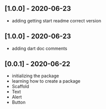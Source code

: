 ## [1.0.0] - 2020-06-23

* adding getting start readme correct version

## [1.0.0] - 2020-06-23

* adding dart doc comments

## [0.0.1] - 2020-06-22

* initializing the package
* learning how to create a package
* Scaffold
* Text
* Alert
* Button

